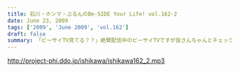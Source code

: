 ```yaml
---
title: 石川・ホンマ・ぶるんのBe-SIDE Your Life! vol.162-2
date: June 23, 2009
tags: ['2009', 'June 2009', 'vol.162']
draft: false
summary: 「ビーサイTV見てる？？」絶賛配信中のビーサイTVですが皆さんちゃんとチェックはしていますか？？今回は、河川敷のグラウンドが舞台になっていますから！NAMAE
---
```


http://project-phi.ddo.jp/ishikawa/ishikawa162_2.mp3